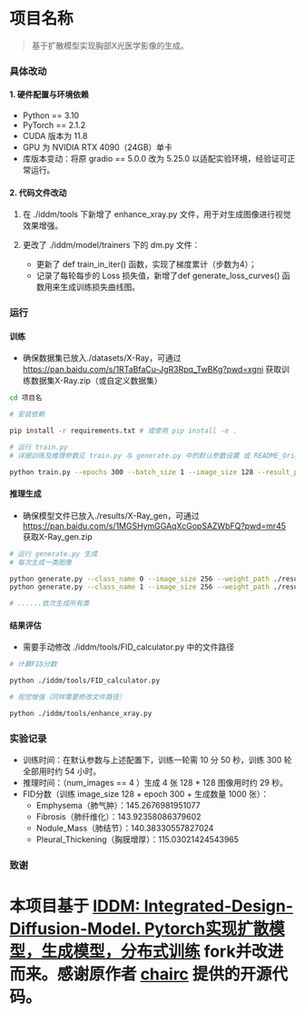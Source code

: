 # 项目名称
  
> 基于扩散模型实现胸部X光医学影像的生成。

### 具体改动
#### 1. 硬件配置与环境依赖
- Python == 3.10  
- PyTorch == 2.1.2
- CUDA 版本为 11.8
- GPU 为 NVIDIA RTX 4090（24GB）单卡
- 库版本变动：将原 gradio \== 5.0.0 改为 5.25.0 以适配实验环境，经验证可正常运行。
#### 2. 代码文件改动
1. 在 ./iddm/tools 下新增了 enhance_xray.py 文件，用于对生成图像进行视觉效果增强。

2. 更改了 ./iddm/model/trainers 下的 dm.py 文件：
	- 更新了 def train_in_iter() 函数，实现了梯度累计（步数为4）；
	- 记录了每轮每步的 Loss 损失值，新增了def generate_loss_curves() 函数用来生成训练损失曲线图。
### 运行
#### 训练
- 确保数据集已放入./datasets/X-Ray，可通过 https://pan.baidu.com/s/1RTaBfaCu-JgR3Rpq_TwBKg?pwd=xgni 获取训练数据集X-Ray.zip（或自定义数据集）
```bash
cd 项目名

# 安装依赖

pip install -r requirements.txt # 或使用 pip install -e .

# 运行 train.py
# 详细训练及推理参数见 train.py 与 generate.py 中的默认参数设置 或 README_Original.md

python train.py --epochs 300 --batch_size 1 --image_size 128 --result_path ./results
```
#### 推理生成
- 确保模型文件已放入./results/X-Ray_gen，可通过 https://pan.baidu.com/s/1MGSHymGGAqXcGopSAZWbFQ?pwd=mr45 获取X-Ray_gen.zip
```bash
# 运行 generate.py 生成
# 每次生成一类图像

python generate.py --class_name 0 --image_size 256 --weight_path ./results/X-Ray_gen/ckpt_last.pt --result_path ./results/X-Ray_gen/Emphysema
python generate.py --class_name 1 --image_size 256 --weight_path ./results/X-Ray_gen/ckpt_last.pt --result_path ./results/X-Ray_gen/Fibrosis

# ......依次生成所有类
```
#### 结果评估
- 需要手动修改 ./iddm/tools/FID_calculator.py 中的文件路径
```bash
# 计算FID分数

python ./iddm/tools/FID_calculator.py

# 视觉增强（同样需要修改文件路径）

python ./iddm/tools/enhance_xray.py
```
### 实验记录

- 训练时间：在默认参数与上述配置下，训练一轮需 10 分 50 秒，训练 300 轮全部用时约 54 小时。
- 推理时间：（num_images == 4 ）生成 4 张 128 * 128 图像用时约 29 秒。
- FID分数（训练 image_size 128 + epoch 300 + 生成数量 1000 张）：
	- Emphysema（肺气肿）：145.2676981951077
	- Fibrosis（肺纤维化）：143.92358086379602
	- Nodule_Mass（肺结节）：140.38330557827024
	- Pleural_Thickening（胸膜增厚）：115.03021424543965

### 致谢
 # 本项目基于 [IDDM: Integrated-Design-Diffusion-Model. Pytorch实现扩散模型，生成模型，分布式训练](https://github.com/chairc/Integrated-Design-Diffusion-Model) fork并改进而来。感谢原作者 [chairc](https://github.com/chairc) 提供的开源代码。
